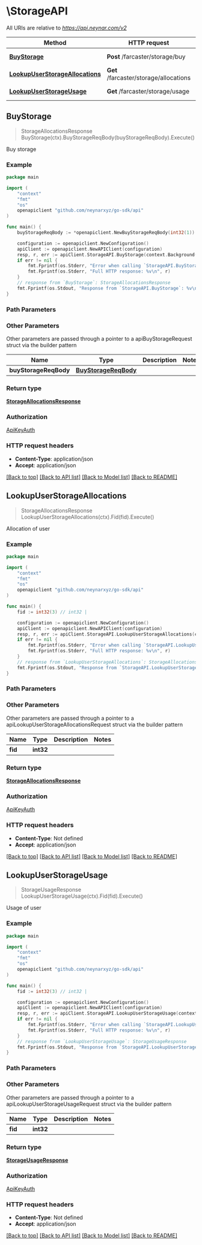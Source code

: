 # \StorageAPI

All URIs are relative to *https://api.neynar.com/v2*

Method | HTTP request | Description
------------- | ------------- | -------------
[**BuyStorage**](StorageAPI.md#BuyStorage) | **Post** /farcaster/storage/buy | Buy storage
[**LookupUserStorageAllocations**](StorageAPI.md#LookupUserStorageAllocations) | **Get** /farcaster/storage/allocations | Allocation of user
[**LookupUserStorageUsage**](StorageAPI.md#LookupUserStorageUsage) | **Get** /farcaster/storage/usage | Usage of user



## BuyStorage

> StorageAllocationsResponse BuyStorage(ctx).BuyStorageReqBody(buyStorageReqBody).Execute()

Buy storage



### Example

```go
package main

import (
	"context"
	"fmt"
	"os"
	openapiclient "github.com/neynarxyz/go-sdk/api"
)

func main() {
	buyStorageReqBody := *openapiclient.NewBuyStorageReqBody(int32(1)) // BuyStorageReqBody | 

	configuration := openapiclient.NewConfiguration()
	apiClient := openapiclient.NewAPIClient(configuration)
	resp, r, err := apiClient.StorageAPI.BuyStorage(context.Background()).BuyStorageReqBody(buyStorageReqBody).Execute()
	if err != nil {
		fmt.Fprintf(os.Stderr, "Error when calling `StorageAPI.BuyStorage``: %v\n", err)
		fmt.Fprintf(os.Stderr, "Full HTTP response: %v\n", r)
	}
	// response from `BuyStorage`: StorageAllocationsResponse
	fmt.Fprintf(os.Stdout, "Response from `StorageAPI.BuyStorage`: %v\n", resp)
}
```

### Path Parameters



### Other Parameters

Other parameters are passed through a pointer to a apiBuyStorageRequest struct via the builder pattern


Name | Type | Description  | Notes
------------- | ------------- | ------------- | -------------
 **buyStorageReqBody** | [**BuyStorageReqBody**](BuyStorageReqBody.md) |  | 

### Return type

[**StorageAllocationsResponse**](StorageAllocationsResponse.md)

### Authorization

[ApiKeyAuth](../README.md#ApiKeyAuth)

### HTTP request headers

- **Content-Type**: application/json
- **Accept**: application/json

[[Back to top]](#) [[Back to API list]](../README.md#documentation-for-api-endpoints)
[[Back to Model list]](../README.md#documentation-for-models)
[[Back to README]](../README.md)


## LookupUserStorageAllocations

> StorageAllocationsResponse LookupUserStorageAllocations(ctx).Fid(fid).Execute()

Allocation of user



### Example

```go
package main

import (
	"context"
	"fmt"
	"os"
	openapiclient "github.com/neynarxyz/go-sdk/api"
)

func main() {
	fid := int32(3) // int32 | 

	configuration := openapiclient.NewConfiguration()
	apiClient := openapiclient.NewAPIClient(configuration)
	resp, r, err := apiClient.StorageAPI.LookupUserStorageAllocations(context.Background()).Fid(fid).Execute()
	if err != nil {
		fmt.Fprintf(os.Stderr, "Error when calling `StorageAPI.LookupUserStorageAllocations``: %v\n", err)
		fmt.Fprintf(os.Stderr, "Full HTTP response: %v\n", r)
	}
	// response from `LookupUserStorageAllocations`: StorageAllocationsResponse
	fmt.Fprintf(os.Stdout, "Response from `StorageAPI.LookupUserStorageAllocations`: %v\n", resp)
}
```

### Path Parameters



### Other Parameters

Other parameters are passed through a pointer to a apiLookupUserStorageAllocationsRequest struct via the builder pattern


Name | Type | Description  | Notes
------------- | ------------- | ------------- | -------------
 **fid** | **int32** |  | 

### Return type

[**StorageAllocationsResponse**](StorageAllocationsResponse.md)

### Authorization

[ApiKeyAuth](../README.md#ApiKeyAuth)

### HTTP request headers

- **Content-Type**: Not defined
- **Accept**: application/json

[[Back to top]](#) [[Back to API list]](../README.md#documentation-for-api-endpoints)
[[Back to Model list]](../README.md#documentation-for-models)
[[Back to README]](../README.md)


## LookupUserStorageUsage

> StorageUsageResponse LookupUserStorageUsage(ctx).Fid(fid).Execute()

Usage of user



### Example

```go
package main

import (
	"context"
	"fmt"
	"os"
	openapiclient "github.com/neynarxyz/go-sdk/api"
)

func main() {
	fid := int32(3) // int32 | 

	configuration := openapiclient.NewConfiguration()
	apiClient := openapiclient.NewAPIClient(configuration)
	resp, r, err := apiClient.StorageAPI.LookupUserStorageUsage(context.Background()).Fid(fid).Execute()
	if err != nil {
		fmt.Fprintf(os.Stderr, "Error when calling `StorageAPI.LookupUserStorageUsage``: %v\n", err)
		fmt.Fprintf(os.Stderr, "Full HTTP response: %v\n", r)
	}
	// response from `LookupUserStorageUsage`: StorageUsageResponse
	fmt.Fprintf(os.Stdout, "Response from `StorageAPI.LookupUserStorageUsage`: %v\n", resp)
}
```

### Path Parameters



### Other Parameters

Other parameters are passed through a pointer to a apiLookupUserStorageUsageRequest struct via the builder pattern


Name | Type | Description  | Notes
------------- | ------------- | ------------- | -------------
 **fid** | **int32** |  | 

### Return type

[**StorageUsageResponse**](StorageUsageResponse.md)

### Authorization

[ApiKeyAuth](../README.md#ApiKeyAuth)

### HTTP request headers

- **Content-Type**: Not defined
- **Accept**: application/json

[[Back to top]](#) [[Back to API list]](../README.md#documentation-for-api-endpoints)
[[Back to Model list]](../README.md#documentation-for-models)
[[Back to README]](../README.md)


